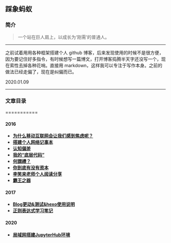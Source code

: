 ## 踩象蚂蚁

### 简介

> 一个站在巨人肩上，以成长为‘刚需’的普通人。

---

之前试着用用各种框架搭建个人 github 博客，后来发现使用的时候不是很方便，因为要记住好多指令，有时候想写一篇博文，打开博客捣腾半天字还没写一个，现在索性去掉各种花哨。直接用 markdown，这样我可以专注于写作本身。之前的做法已经走偏了，现在是纠偏而已。

2020.01.09

---

### 文章目录
===========

#### 2016

- [**为什么移动互联网会让我们感到焦虑呢？**](2016/crisis-awareness.md)
- [**搭建个人网络记事本**](2016/First-Personal-Note.md)
- [**认知偏差**](2016/He-didn-t-realize-that-he-didn-t-know.md)
- [**我的“底层代码”**](2016/principle-and-concept.md)
- [**何謂禮？**](2016/何謂禮？.md)
- [**你到底有没有资本**](2016/你到底有没有资本.md)
- [**李笑来老师个人阅读分享**](2016/李笑来老师个人阅读分享.md)
- [**霸王之器**](2016/霸王之器.md)

#### 2017

- [**Blog更动&测试&hexo使用说明**](2017/Blog更动&测试&hexo使用说明.md)
- [**正则表达式学习笔记**](2017/正则表达式学习笔记.md)

#### 2020
- [**局域网搭建JupyterHub环境**](2020/局域网搭建JupyterHub环境.md)